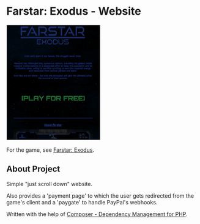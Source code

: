 # Farstar: Exodus - Website  
  
![preview](fs_preview.png)  
  
For the game, see [Farstar: Exodus](https://github.com/Dark-Gran/Farstar-Exodus).  
  
  
## About Project  
  
Simple "just scroll down" website.  
  
Also provides a 'payment page' to which the user gets redirected from the game's client and a 'paygate' to handle PayPal's webhooks.  
  
Written with the help of [Composer - Dependency Management for PHP](https://github.com/composer/composer).
